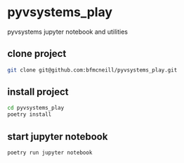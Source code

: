 # pyvsystems_play

pyvsystems jupyter notebook and utilities

## clone project

```bash
git clone git@github.com:bfmcneill/pyvsystems_play.git
```

## install project

```bash
cd pyvsystems_play
poetry install
```

## start jupyter notebook

```bash
poetry run jupyter notebook
```
